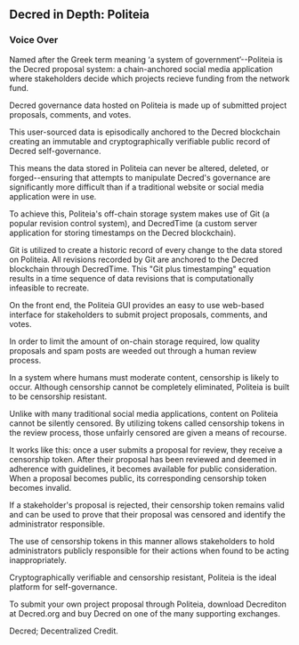 ## Decred in Depth: Politeia
### Voice Over

Named after the Greek term meaning ‘a system of government’--Politeia is the Decred proposal system: a chain-anchored social media application where stakeholders decide which projects recieve funding from the network fund. 

Decred governance data hosted on Politeia is made up of submitted project proposals, comments, and votes. 

This user-sourced data is episodically anchored to the Decred blockchain creating an immutable and cryptographically verifiable public record of Decred self-governance. 

This means the data stored in Politeia can never be altered, deleted, or forged--ensuring that attempts to manipulate Decred's governance are significantly more difficult than if a traditional website or social media application were in use.

To achieve this, Politeia's off-chain storage system makes use of Git (a popular revision control system), and DecredTime (a custom server application for storing timestamps on the Decred blockchain).

Git is utilized to create a historic record of every change to the data stored on Politeia. All revisions recorded by Git are anchored to the Decred blockchain through DecredTime. This "Git plus timestamping" equation results in a time sequence of data revisions that is computationally infeasible to recreate.

On the front end, the Politeia GUI provides an easy to use web-based interface for stakeholders to submit project proposals, comments, and votes.

In order to limit the amount of on-chain storage required, low quality proposals and spam posts are weeded out through a human review process.

In a system where humans must moderate content, censorship is likely to occur. Although censorship cannot be completely eliminated, Politeia is built to be censorship resistant. 

Unlike with many traditional social media applications, content on Politeia cannot be silently censored. By utilizing tokens called censorship tokens in the review process, those unfairly censored are given a means of recourse.

It works like this: once a user submits a proposal for review, they receive a censorship token. After their proposal has been reviewed and deemed in adherence with guidelines, it becomes available for public consideration. When a proposal becomes public, its corresponding censorship token becomes invalid. 

If a stakeholder's proposal is rejected, their censorship token remains valid and can be used to prove that their proposal was censored and identify the administrator responsible. 

The use of censorship tokens in this manner allows stakeholders to hold administrators publicly responsible for their actions when found to be acting inappropriately.

Cryptographically verifiable and censorship resistant, Politeia is the ideal platform for self-governance. 

To submit your own project proposal through Politeia, download Decrediton at Decred.org and buy Decred on one of the many supporting exchanges.

Decred; Decentralized Credit.
